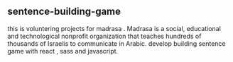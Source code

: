 
## sentence-building-game
this is voluntering projects for madrasa . 
Madrasa is a social, educational and technological nonprofit organization that teaches hundreds of thousands of Israelis to communicate in Arabic.
develop building sentence game with react , sass and javascript. 
